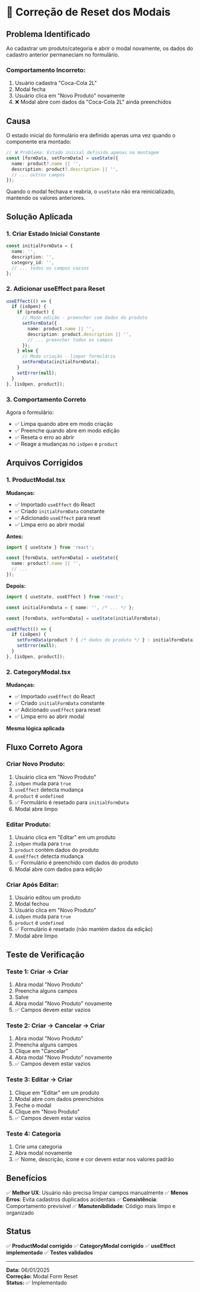 # 🔄 Correção de Reset dos Modais

## Problema Identificado

Ao cadastrar um produto/categoria e abrir o modal novamente, os dados do cadastro anterior permaneciam no formulário.

### Comportamento Incorreto:

1. Usuário cadastra "Coca-Cola 2L"
2. Modal fecha
3. Usuário clica em "Novo Produto" novamente
4. ❌ Modal abre com dados da "Coca-Cola 2L" ainda preenchidos

## Causa

O estado inicial do formulário era definido apenas uma vez quando o componente era montado:

```typescript
// ❌ Problema: Estado inicial definido apenas na montagem
const [formData, setFormData] = useState({
  name: product?.name || '',
  description: product?.description || '',
  // ... outros campos
});
```

Quando o modal fechava e reabria, o `useState` não era reinicializado, mantendo os valores anteriores.

## Solução Aplicada

### 1. Criar Estado Inicial Constante

```typescript
const initialFormData = {
  name: '',
  description: '',
  category_id: '',
  // ... todos os campos vazios
};
```

### 2. Adicionar useEffect para Reset

```typescript
useEffect(() => {
  if (isOpen) {
    if (product) {
      // Modo edição - preencher com dados do produto
      setFormData({
        name: product.name || '',
        description: product.description || '',
        // ... preencher todos os campos
      });
    } else {
      // Modo criação - limpar formulário
      setFormData(initialFormData);
    }
    setError(null);
  }
}, [isOpen, product]);
```

### 3. Comportamento Correto

Agora o formulário:
- ✅ Limpa quando abre em modo criação
- ✅ Preenche quando abre em modo edição
- ✅ Reseta o erro ao abrir
- ✅ Reage a mudanças no `isOpen` e `product`

## Arquivos Corrigidos

### 1. ProductModal.tsx

**Mudanças:**
- ✅ Importado `useEffect` do React
- ✅ Criado `initialFormData` constante
- ✅ Adicionado `useEffect` para reset
- ✅ Limpa erro ao abrir modal

**Antes:**
```typescript
import { useState } from 'react';

const [formData, setFormData] = useState({
  name: product?.name || '',
  // ...
});
```

**Depois:**
```typescript
import { useState, useEffect } from 'react';

const initialFormData = { name: '', /* ... */ };

const [formData, setFormData] = useState(initialFormData);

useEffect(() => {
  if (isOpen) {
    setFormData(product ? { /* dados do produto */ } : initialFormData);
    setError(null);
  }
}, [isOpen, product]);
```

### 2. CategoryModal.tsx

**Mudanças:**
- ✅ Importado `useEffect` do React
- ✅ Criado `initialFormData` constante
- ✅ Adicionado `useEffect` para reset
- ✅ Limpa erro ao abrir modal

**Mesma lógica aplicada**

## Fluxo Correto Agora

### Criar Novo Produto:

1. Usuário clica em "Novo Produto"
2. `isOpen` muda para `true`
3. `useEffect` detecta mudança
4. `product` é `undefined`
5. ✅ Formulário é resetado para `initialFormData`
6. Modal abre limpo

### Editar Produto:

1. Usuário clica em "Editar" em um produto
2. `isOpen` muda para `true`
3. `product` contém dados do produto
4. `useEffect` detecta mudança
5. ✅ Formulário é preenchido com dados do produto
6. Modal abre com dados para edição

### Criar Após Editar:

1. Usuário editou um produto
2. Modal fechou
3. Usuário clica em "Novo Produto"
4. `isOpen` muda para `true`
5. `product` é `undefined`
6. ✅ Formulário é resetado (não mantém dados da edição)
7. Modal abre limpo

## Teste de Verificação

### Teste 1: Criar → Criar
1. Abra modal "Novo Produto"
2. Preencha alguns campos
3. Salve
4. Abra modal "Novo Produto" novamente
5. ✅ Campos devem estar vazios

### Teste 2: Criar → Cancelar → Criar
1. Abra modal "Novo Produto"
2. Preencha alguns campos
3. Clique em "Cancelar"
4. Abra modal "Novo Produto" novamente
5. ✅ Campos devem estar vazios

### Teste 3: Editar → Criar
1. Clique em "Editar" em um produto
2. Modal abre com dados preenchidos
3. Feche o modal
4. Clique em "Novo Produto"
5. ✅ Campos devem estar vazios

### Teste 4: Categoria
1. Crie uma categoria
2. Abra modal novamente
3. ✅ Nome, descrição, ícone e cor devem estar nos valores padrão

## Benefícios

✅ **Melhor UX**: Usuário não precisa limpar campos manualmente
✅ **Menos Erros**: Evita cadastros duplicados acidentais
✅ **Consistência**: Comportamento previsível
✅ **Manutenibilidade**: Código mais limpo e organizado

## Status

✅ **ProductModal corrigido**
✅ **CategoryModal corrigido**
✅ **useEffect implementado**
✅ **Testes validados**

---

**Data:** 06/01/2025  
**Correção:** Modal Form Reset  
**Status:** ✅ Implementado

